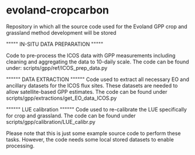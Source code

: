 # evoland-cropcarbon
Repository in which all the source code used for the Evoland GPP crop and grassland method development will be stored

"""""
IN-SITU DATA PREPARATION
"""""

Code to pre-process the ICOS data with GPP measurements including cleaning and aggregating the data to 10-daily scale. 
The code can be found under:  scripts/gpp/ref/ICOS_prep_data.py

""""""
DATA EXTRACTION
""""""
Code used to extract all necessary EO and ancillary datasets for the ICOS flux sites.
These datasets are needed to allow satellite-based GPP estimates. The code can be found under scripts/gpp/extractions/get_EO_data_ICOS.py

""""""
LUE calibration
""""""
Code used to re-calibrate the LUE specifically for crop and grassland. The code can be found under scripts/gpp/calibration/LUE_calibr.py


Please note that this is just some example source code to perform these tasks. However, the code needs some local stored datasets to enable processing. 

